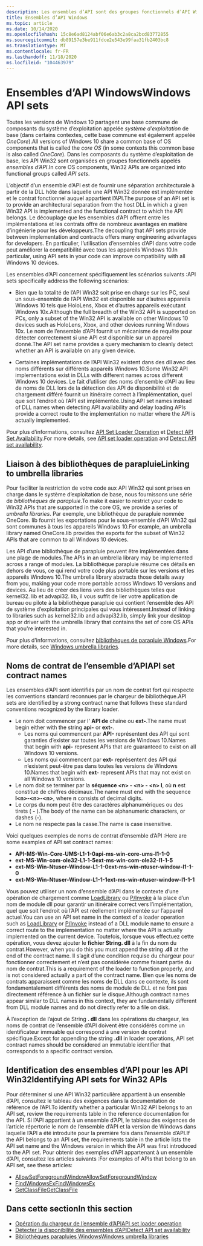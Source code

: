 ```yaml
---
description: Les ensembles d’API sont des groupes fonctionnels d’API Win32 dans le système d’exploitation principal. Ils fournissent une séparation architecturale à partir de la DLL hôte dans laquelle une API Win32 donnée est définie et du groupe fonctionnel auquel appartient l’API.
title: Ensembles d’API Windows
ms.topic: article
ms.date: 10/14/2020
ms.openlocfilehash: 15c8e6ad8124abf06e6ab3c2a8ca2bcd83772855
ms.sourcegitcommit: db89157e3be911fdce2e543e99faa31fb2403bc8
ms.translationtype: MT
ms.contentlocale: fr-FR
ms.lasthandoff: 11/18/2020
ms.locfileid: "104463979"
---
```

# <a name="windows-api-sets"></a><span data-ttu-id="30bf0-104">Ensembles d’API Windows</span><span class="sxs-lookup"><span data-stu-id="30bf0-104">Windows API sets</span></span>

<span data-ttu-id="30bf0-105">Toutes les versions de Windows 10 partagent une base commune de composants du système d’exploitation appelée *système d’exploitation* de base (dans certains contextes, cette base commune est également appelée *OneCore*).</span><span class="sxs-lookup"><span data-stu-id="30bf0-105">All versions of Windows 10 share a common base of OS components that is called the *core OS* (in some contexts this common base is also called *OneCore*).</span></span> <span data-ttu-id="30bf0-106">Dans les composants du système d’exploitation de base, les API Win32 sont organisées en groupes fonctionnels appelés *ensembles d’API*.</span><span class="sxs-lookup"><span data-stu-id="30bf0-106">In core OS components, Win32 APIs are organized into functional groups called *API sets*.</span></span>

<span data-ttu-id="30bf0-107">L’objectif d’un ensemble d’API est de fournir une séparation architecturale à partir de la DLL hôte dans laquelle une API Win32 donnée est implémentée et le contrat fonctionnel auquel appartient l’API.</span><span class="sxs-lookup"><span data-stu-id="30bf0-107">The purpose of an API set is to provide an architectural separation from the host DLL in which a given Win32 API is implemented and the functional contract to which the API belongs.</span></span> <span data-ttu-id="30bf0-108">Le découplage que les ensembles d’API offrent entre les implémentations et les contrats offre de nombreux avantages en matière d’ingénierie pour les développeurs.</span><span class="sxs-lookup"><span data-stu-id="30bf0-108">The decoupling that API sets provide between implementation and contracts offers many engineering advantages for developers.</span></span> <span data-ttu-id="30bf0-109">En particulier, l’utilisation d’ensembles d’API dans votre code peut améliorer la compatibilité avec tous les appareils Windows 10.</span><span class="sxs-lookup"><span data-stu-id="30bf0-109">In particular, using API sets in your code can improve compatibility with all Windows 10 devices.</span></span>

<span data-ttu-id="30bf0-110">Les ensembles d’API concernent spécifiquement les scénarios suivants :</span><span class="sxs-lookup"><span data-stu-id="30bf0-110">API sets specifically address the following scenarios:</span></span>

- <span data-ttu-id="30bf0-111">Bien que la totalité de l’API Win32 soit prise en charge sur les PC, seul un sous-ensemble de l’API Win32 est disponible sur d’autres appareils Windows 10 tels que HoloLens, Xbox et d’autres appareils exécutant Windows 10x.</span><span class="sxs-lookup"><span data-stu-id="30bf0-111">Although the full breadth of the Win32 API is supported on PCs, only a subset of the Win32 API is available on other Windows 10 devices such as HoloLens, Xbox, and other devices running Windows 10x.</span></span> <span data-ttu-id="30bf0-112">Le nom de l’ensemble d’API fournit un mécanisme de requête pour détecter correctement si une API est disponible sur un appareil donné.</span><span class="sxs-lookup"><span data-stu-id="30bf0-112">The API set name provides a query mechanism to cleanly detect whether an API is available on any given device.</span></span>

- <span data-ttu-id="30bf0-113">Certaines implémentations de l’API Win32 existent dans des dll avec des noms différents sur différents appareils Windows 10.</span><span class="sxs-lookup"><span data-stu-id="30bf0-113">Some Win32 API implementations exist in DLLs with different names across different Windows 10 devices.</span></span> <span data-ttu-id="30bf0-114">Le fait d’utiliser des noms d’ensemble d’API au lieu de noms de DLL lors de la détection des API de disponibilité et de chargement différé fournit un itinéraire correct à l’implémentation, quel que soit l’endroit où l’API est implémentée.</span><span class="sxs-lookup"><span data-stu-id="30bf0-114">Using API set names instead of DLL names when detecting API availability and delay loading APIs provide a correct route to the implementation no matter where the API is actually implemented.</span></span>

<span data-ttu-id="30bf0-115">Pour plus d’informations, consultez [API Set Loader Operation](api-set-loader-operation.md) et [Detect API Set Availability](detect-api-set-availability.md).</span><span class="sxs-lookup"><span data-stu-id="30bf0-115">For more details, see [API set loader operation](api-set-loader-operation.md) and [Detect API set availability](detect-api-set-availability.md).</span></span>

## <a name="linking-to-umbrella-libraries"></a><span data-ttu-id="30bf0-116">Liaison à des bibliothèques de parapluie</span><span class="sxs-lookup"><span data-stu-id="30bf0-116">Linking to umbrella libraries</span></span>

<span data-ttu-id="30bf0-117">Pour faciliter la restriction de votre code aux API Win32 qui sont prises en charge dans le système d’exploitation de base, nous fournissons une série de *bibliothèques de parapluie*.</span><span class="sxs-lookup"><span data-stu-id="30bf0-117">To make it easier to restrict your code to Win32 APIs that are supported in the core OS, we provide a series of *umbrella libraries*.</span></span> <span data-ttu-id="30bf0-118">Par exemple, une bibliothèque de parapluie nommée OneCore. lib fournit les exportations pour le sous-ensemble d’API Win32 qui sont communes à tous les appareils Windows 10.</span><span class="sxs-lookup"><span data-stu-id="30bf0-118">For example, an umbrella library named OneCore.lib provides the exports for the subset of Win32 APIs that are common to all Windows 10 devices.</span></span>

<span data-ttu-id="30bf0-119">Les API d’une bibliothèque de parapluie peuvent être implémentées dans une plage de modules.</span><span class="sxs-lookup"><span data-stu-id="30bf0-119">The APIs in an umbrella library may be implemented across a range of modules.</span></span> <span data-ttu-id="30bf0-120">La bibliothèque parapluie résume ces détails en dehors de vous, ce qui rend votre code plus portable sur les versions et les appareils Windows 10.</span><span class="sxs-lookup"><span data-stu-id="30bf0-120">The umbrella library abstracts those details away from you, making your code more portable across Windows 10 versions and devices.</span></span> <span data-ttu-id="30bf0-121">Au lieu de créer des liens vers des bibliothèques telles que kernel32. lib et advapi32. lib, il vous suffit de lier votre application de bureau ou pilote à la bibliothèque parapluie qui contient l’ensemble des API de système d’exploitation principales qui vous intéressent.</span><span class="sxs-lookup"><span data-stu-id="30bf0-121">Instead of linking to libraries such as kernel32.lib and advapi32.lib, simply link your desktop app or driver with the umbrella library that contains the set of core OS APIs that you're interested in.</span></span>

<span data-ttu-id="30bf0-122">Pour plus d’informations, consultez [bibliothèques de parapluie Windows](windows-umbrella-libraries.md).</span><span class="sxs-lookup"><span data-stu-id="30bf0-122">For more details, see [Windows umbrella libraries](windows-umbrella-libraries.md).</span></span>

## <a name="api-set-contract-names"></a><span data-ttu-id="30bf0-123">Noms de contrat de l’ensemble d’API</span><span class="sxs-lookup"><span data-stu-id="30bf0-123">API set contract names</span></span>

<span data-ttu-id="30bf0-124">Les ensembles d’API sont identifiés par un nom de contrat fort qui respecte les conventions standard reconnues par le chargeur de bibliothèque.</span><span class="sxs-lookup"><span data-stu-id="30bf0-124">API sets are identified by a strong contract name that follows these standard conventions recognized by the library loader.</span></span> 

- <span data-ttu-id="30bf0-125">Le nom doit commencer par l' **API de** chaîne ou **ext-**.</span><span class="sxs-lookup"><span data-stu-id="30bf0-125">The name must begin either with the string **api-** or **ext-**.</span></span> 
    - <span data-ttu-id="30bf0-126">Les noms qui commencent par **API-** représentent des API qui sont garanties d’exister sur toutes les versions de Windows 10.</span><span class="sxs-lookup"><span data-stu-id="30bf0-126">Names that begin with **api-** represent APIs that are guaranteed to exist on all Windows 10 versions.</span></span>
    - <span data-ttu-id="30bf0-127">Les noms qui commencent par **ext-** représentent des API qui n’existent peut-être pas dans toutes les versions de Windows 10.</span><span class="sxs-lookup"><span data-stu-id="30bf0-127">Names that begin with **ext-** represent APIs that may not exist on all Windows 10 versions.</span></span>
- <span data-ttu-id="30bf0-128">Le nom doit se terminer par la **séquence \<n\> - \<n\> - \<n\> l**, où **n** est constitué de chiffres décimaux.</span><span class="sxs-lookup"><span data-stu-id="30bf0-128">The name must end with the sequence **l\<n\>-\<n\>-\<n\>**, where **n** consists of decimal digits.</span></span>
- <span data-ttu-id="30bf0-129">Le corps du nom peut être des caractères alphanumériques ou des tirets ( **-** ).</span><span class="sxs-lookup"><span data-stu-id="30bf0-129">The body of the name can be alphanumeric characters, or dashes (**-**).</span></span>
- <span data-ttu-id="30bf0-130">Le nom ne respecte pas la casse.</span><span class="sxs-lookup"><span data-stu-id="30bf0-130">The name is case insensitive.</span></span>

<span data-ttu-id="30bf0-131">Voici quelques exemples de noms de contrat d’ensemble d’API :</span><span class="sxs-lookup"><span data-stu-id="30bf0-131">Here are some examples of API set contract names:</span></span>

- <span data-ttu-id="30bf0-132">**API-MS-Win-Core-UMS-L1-1-0**</span><span class="sxs-lookup"><span data-stu-id="30bf0-132">**api-ms-win-core-ums-l1-1-0**</span></span>
- <span data-ttu-id="30bf0-133">**ext-MS-Win-com-ole32-L1-1-5**</span><span class="sxs-lookup"><span data-stu-id="30bf0-133">**ext-ms-win-com-ole32-l1-1-5**</span></span>
- <span data-ttu-id="30bf0-134">**ext-MS-Win-Ntuser-Window-L1-1-0**</span><span class="sxs-lookup"><span data-stu-id="30bf0-134">**ext-ms-win-ntuser-window-l1-1-0**</span></span>
- <span data-ttu-id="30bf0-135">**ext-MS-Win-Ntuser-Window-L1-1-1**</span><span class="sxs-lookup"><span data-stu-id="30bf0-135">**ext-ms-win-ntuser-window-l1-1-1**</span></span>

<span data-ttu-id="30bf0-136">Vous pouvez utiliser un nom d’ensemble d’API dans le contexte d’une opération de chargement comme [LoadLibrary](/windows/win32/api/libloaderapi/nf-libloaderapi-loadlibrarya) ou [P/Invoke](/dotnet/standard/native-interop/pinvoke) à la place d’un nom de module dll pour garantir un itinéraire correct vers l’implémentation, quel que soit l’endroit où l’API est réellement implémentée sur l’appareil actuel.</span><span class="sxs-lookup"><span data-stu-id="30bf0-136">You can use an API set name in the context of a loader operation such as [LoadLibrary](/windows/win32/api/libloaderapi/nf-libloaderapi-loadlibrarya) or [P/Invoke](/dotnet/standard/native-interop/pinvoke) instead of a DLL module name to ensure a correct route to the implementation no matter where the API is actually implemented on the current device.</span></span> <span data-ttu-id="30bf0-137">Toutefois, lorsque vous effectuez cette opération, vous devez ajouter le **fichier String. dll** à la fin du nom du contrat.</span><span class="sxs-lookup"><span data-stu-id="30bf0-137">However, when you do this you must append the string **.dll** at the end of the contract name.</span></span> <span data-ttu-id="30bf0-138">Il s’agit d’une condition requise du chargeur pour fonctionner correctement et n’est pas considérée comme faisant partie du nom de contrat.</span><span class="sxs-lookup"><span data-stu-id="30bf0-138">This is a requirement of the loader to function properly, and is not considered actually a part of the contract name.</span></span> <span data-ttu-id="30bf0-139">Bien que les noms de contrats apparaissent comme les noms de DLL dans ce contexte, ils sont fondamentalement différents des noms de module de DLL et ne font pas directement référence à un fichier sur le disque.</span><span class="sxs-lookup"><span data-stu-id="30bf0-139">Although contract names appear similar to DLL names in this context, they are fundamentally different from DLL module names and do not directly refer to a file on disk.</span></span>

<span data-ttu-id="30bf0-140">À l’exception de l’ajout de String **. dll** dans les opérations du chargeur, les noms de contrat de l’ensemble d’API doivent être considérés comme un identificateur immuable qui correspond à une version de contrat spécifique.</span><span class="sxs-lookup"><span data-stu-id="30bf0-140">Except for appending the string **.dll** in loader operations, API set contract names should be considered an immutable identifier that corresponds to a specific contract version.</span></span>

## <a name="identifying-api-sets-for-win32-apis"></a><span data-ttu-id="30bf0-141">Identification des ensembles d’API pour les API Win32</span><span class="sxs-lookup"><span data-stu-id="30bf0-141">Identifying API sets for Win32 APIs</span></span>

<span data-ttu-id="30bf0-142">Pour déterminer si une API Win32 particulière appartient à un ensemble d’API, consultez le tableau des exigences dans la documentation de référence de l’API.</span><span class="sxs-lookup"><span data-stu-id="30bf0-142">To identify whether a particular Win32 API belongs to an API set, review the requirements table in the reference documentation for the API.</span></span> <span data-ttu-id="30bf0-143">Si l’API appartient à un ensemble d’API, le tableau des exigences de l’article répertorie le nom de l’ensemble d’API et la version de Windows dans laquelle l’API a été introduite pour la première fois dans l’ensemble d’API.</span><span class="sxs-lookup"><span data-stu-id="30bf0-143">If the API belongs to an API set, the requirements table in the article lists the API set name and the Windows version in which the API was first introduced to the API set.</span></span> <span data-ttu-id="30bf0-144">Pour obtenir des exemples d’API appartenant à un ensemble d’API, consultez les articles suivants :</span><span class="sxs-lookup"><span data-stu-id="30bf0-144">For examples of APIs that belong to an API set, see these articles:</span></span>

- [<span data-ttu-id="30bf0-145">AllowSetForegroundWindow</span><span class="sxs-lookup"><span data-stu-id="30bf0-145">AllowSetForegroundWindow</span></span>](/windows/win32/api/winuser/nf-winuser-allowsetforegroundwindow)
- [<span data-ttu-id="30bf0-146">FindWindowsEx</span><span class="sxs-lookup"><span data-stu-id="30bf0-146">FindWindowsEx</span></span>](/windows/win32/api/winuser/nf-winuser-findwindowexa)
- [<span data-ttu-id="30bf0-147">GetClassFile</span><span class="sxs-lookup"><span data-stu-id="30bf0-147">GetClassFile</span></span>](/windows/win32/api/objbase/nf-objbase-getclassfile)

## <a name="in-this-section"></a><span data-ttu-id="30bf0-148">Dans cette section</span><span class="sxs-lookup"><span data-stu-id="30bf0-148">In this section</span></span>

* [<span data-ttu-id="30bf0-149">Opération du chargeur de l’ensemble d’API</span><span class="sxs-lookup"><span data-stu-id="30bf0-149">API set loader operation</span></span>](api-set-loader-operation.md)
* [<span data-ttu-id="30bf0-150">Détecter la disponibilité des ensembles d’API</span><span class="sxs-lookup"><span data-stu-id="30bf0-150">Detect API set availability</span></span>](detect-api-set-availability.md)
* [<span data-ttu-id="30bf0-151">Bibliothèques parapluies Windows</span><span class="sxs-lookup"><span data-stu-id="30bf0-151">Windows umbrella libraries</span></span>](windows-umbrella-libraries.md)